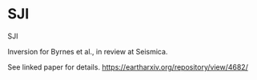 # SJI
SJI

Inversion for Byrnes et al., in review at Seismica. 

See linked paper for details. 
https://eartharxiv.org/repository/view/4682/
